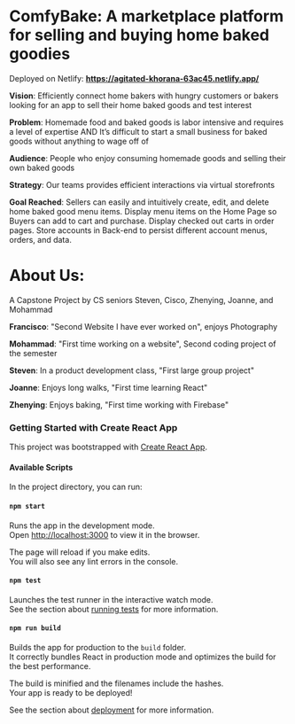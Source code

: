 # ComfyBake: A marketplace platform for selling and buying home baked goodies
Deployed on Netlify: **https://agitated-khorana-63ac45.netlify.app/**

**Vision**: Efficiently connect home bakers with hungry customers or bakers looking for an app to sell their home baked goods and test interest

**Problem**: Homemade food and baked goods is labor intensive and requires a level of expertise AND It’s difficult to start a small business for baked goods without anything to wage off of

**Audience**: People who enjoy consuming homemade goods and selling their own baked goods

**Strategy**: Our teams provides efficient interactions via virtual storefronts

**Goal Reached**: Sellers can easily and intuitively create, edit, and delete home baked good menu items. Display menu items on the Home Page so Buyers can add to cart and purchase. Display checked out carts in order pages. Store accounts in Back-end to persist different account menus, orders, and data.

# About Us: 
A Capstone Project by CS seniors Steven, Cisco, Zhenying, Joanne, and Mohammad

**Francisco**: "Second Website I have ever worked on", enjoys Photography

**Mohammad**: "First time working on a website", Second coding project of the semester

**Steven**: In a product development class, "First large group project"

**Joanne**: Enjoys long walks, "First time learning React"

**Zhenying**: Enjoys baking, "First time working with Firebase"


### Getting Started with Create React App

This project was bootstrapped with [Create React App](https://github.com/facebook/create-react-app).

#### Available Scripts

In the project directory, you can run:

#### `npm start`

Runs the app in the development mode.\
Open [http://localhost:3000](http://localhost:3000) to view it in the browser.

The page will reload if you make edits.\
You will also see any lint errors in the console.

#### `npm test`

Launches the test runner in the interactive watch mode.\
See the section about [running tests](https://facebook.github.io/create-react-app/docs/running-tests) for more information.

#### `npm run build`

Builds the app for production to the `build` folder.\
It correctly bundles React in production mode and optimizes the build for the best performance.

The build is minified and the filenames include the hashes.\
Your app is ready to be deployed!

See the section about [deployment](https://facebook.github.io/create-react-app/docs/deployment) for more information.
